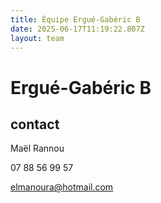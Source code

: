 ```yaml
---
title: Équipe Ergué-Gabéric B
date: 2025-06-17T11:19:22.807Z
layout: team
---
```


# Ergué-Gabéric B



## contact 

Maël Rannou

07 88 56 99 57

elmanoura@hotmail.com


